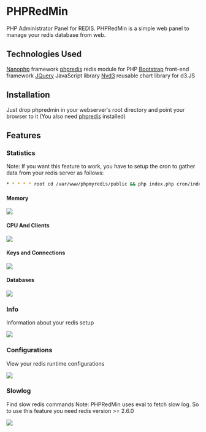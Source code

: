 PHPRedMin
=========

PHP Administrator Panel for REDIS. PHPRedMin is a simple web panel to manage your redis database from web.

## Technologies Used

[Nanophp](https://github.com/sasanrose/NanoPHP) framework
[phpredis](https://github.com/nicolasff/phpredis) redis module for PHP
[Bootstrap](http://twitter.github.com/bootstrap) front-end framework
[JQuery](http://jquery.com/) JavaScript library
[Nvd3](https://github.com/novus/nvd3) reusable chart library for d3.JS

## Installation

Just drop phpredmin in your webserver's root directory and point your browser to it (You also need [phpredis](https://github.com/nicolasff/phpredis) installed)

## Features

### Statistics

Note: If you want this feature to work, you have to setup the cron to gather data from your redis server as follows:

```bash
* * * * * root cd /var/www/phpmyredis/public && php index.php cron/index
```

#### Memory

![](http://dl.dropbox.com/u/5413590/memoryphpredmin.jpg)

#### CPU And Clients

![](http://dl.dropbox.com/u/5413590/cpuphpredmin.jpg)

#### Keys and Connections

![](http://dl.dropbox.com/u/5413590/keyspacephpredmin.jpg)

#### Databases

![](http://dl.dropbox.com/u/5413590/dbkeysphpredmin.jpg)

### Info

Information about your redis setup

![](http://dl.dropbox.com/u/5413590/infophpredmin.jpg)

### Configurations

View your redis runtime configurations

![](http://dl.dropbox.com/u/5413590/configphpredmin.jpg)

### Slowlog

Find slow redis commands
Note: PHPRedMin uses eval to fetch slow log. So to use this feature you need redis version >= 2.6.0

![](http://dl.dropbox.com/u/5413590/slowlogphpredmin.jpg)
